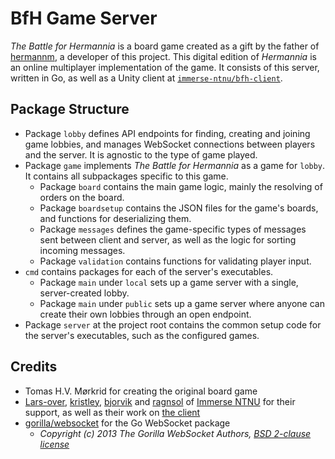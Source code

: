 # BfH Game Server

_The Battle for Hermannia_ is a board game created as a gift by the father of [hermannm](https://github.com/hermannm), a developer of this project. This digital edition of _Hermannia_ is an online multiplayer implementation of the game. It consists of this server, written in Go, as well as a Unity client at [`immerse-ntnu/bfh-client`](https://github.com/immerse-ntnu/bfh-client).

## Package Structure

- Package `lobby` defines API endpoints for finding, creating and joining game lobbies, and manages WebSocket connections between players and the server. It is agnostic to the type of game played.
- Package `game` implements _The Battle for Hermannia_ as a game for `lobby`. It contains all subpackages specific to this game.
  - Package `board` contains the main game logic, mainly the resolving of orders on the board.
  - Package `boardsetup` contains the JSON files for the game's boards, and functions for deserializing them.
  - Package `messages` defines the game-specific types of messages sent between client and server, as well as the logic for sorting incoming messages.
  - Package `validation` contains functions for validating player input.
- `cmd` contains packages for each of the server's executables.
  - Package `main` under `local` sets up a game server with a single, server-created lobby.
  - Package `main` under `public` sets up a game server where anyone can create their own lobbies through an open endpoint.
- Package `server` at the project root contains the common setup code for the server's executables, such as the configured games.

## Credits

- Tomas H.V. Mørkrid for creating the original board game
- [Lars-over](https://github.com/Lars-over), [kristley](https://github.com/kristley), [bjorvik](https://github.com/bjorvik) and [ragnsol](https://github.com/ragnsol) of [Immerse NTNU](https://github.com/immerse-ntnu) for their support, as well as their work on [the client](https://github.com/immerse-ntnu/bfh-client)
- [gorilla/websocket](https://github.com/gorilla/websocket) for the Go WebSocket package
  - _Copyright (c) 2013 The Gorilla WebSocket Authors, [BSD 2-clause license](https://github.com/gorilla/websocket/blob/master/LICENSE)_

